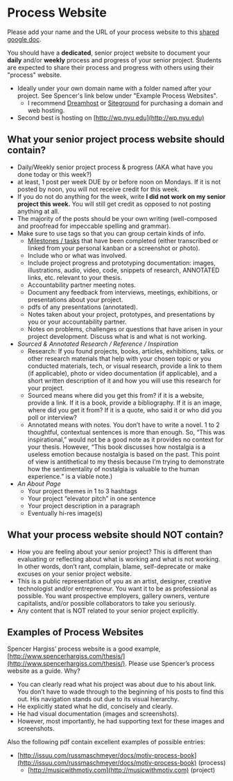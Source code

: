 # Process Website

Please add your name and the URL of your process website to this [shared google doc](https://docs.google.com/document/d/1iJ3Xz-irHPopn-TPVyni0HMVMqGiJ_33kSTlP0xjkWk/edit).

You should have a **dedicated**, senior project website to document your **daily** and/or **weekly** process and progress of your senior project. Students are expected to share their process and progress with others using their "process" website.

* Ideally under your own domain name with a folder named after your project. See Spencer's link below under "Example Process Websites". 
  * I recommend [Dreamhost](http://dreamhost.com) or [Siteground](http://siteground.com) for purchasing a domain and web hosting.
* Second best is hosting on [http://wp.nyu.edu](http://wp.nyu.edu)

## What your senior project process website should contain?

* Daily/Weekly senior project process & progress \(AKA what have you done today or this week?\) 
* at least, 1 post per week DUE by or before noon on Mondays. If it is not posted by noon, you will not receive credit for this week.
* If you do not do anything for the week, write **I did not work on my senior project this week.** You will still get credit as opposed to not posting anything at all.
* The majority of the posts should be your own writing \(well-composed and proofread for impeccable spelling and grammar\).
* Make sure to use tags so that you can group certain kinds of info.
  * [Milestones / tasks](../assignments/personal_kanban.md) that have been completed \(either transcribed or linked from your personal kanban or a screenshot or photo\).
  * Include who or what was involved.
  * Include project progress and prototyping documentation: images, illustrations, audio, video, code, snippets of research, ANNOTATED links, etc. relevant to your thesis. 
  * Accountability partner meeting notes.
  * Document any feedback from interviews, meetings, exhibitions, or presentations about your project.
  * pdfs of any presentations \(annotated\).
  * Notes taken about your project, prototypes, and presentations by you or your accountability partner.
  * Notes on problems, challenges or questions that have arisen in your project development. Discuss what is and what is not working.
* _Sourced & Annotated Research / Reference / Inspiration_
  * Research: If you found projects, books, articles, exhibitions, talks. or other research materials that help with your chosen topic or you conducted materials, tech, or visual research, provide a link to them \(if applicable\), photo or video documentation \(if applicable\), and a short written description of it and how you will use this research for your project.
  * Sourced means where did you get this from? if it is a website, provide a link. If it is a book, provide a bibliography. If it is an image, where did you get it from? If it is a quote, who said it or who did you poll or interview?
  * Annotated means with notes. You don’t have to write a novel. 1 to 2 thoughtful, contextual sentences is more than enough. So, “This was inspirational,” would not be a good note as it provides no context for your thesis. However, “This book discusses how nostalgia is a useless emotion because nostalgia is based on the past. This point of view is antithetical to my thesis because I’m trying to demonstrate how the sentimentality of nostalgia is valuable to the human experience.” is a viable note.\)
* _An About Page_
  * Your project themes in 1 to 3 hashtags
  * Your project “elevator pitch” in one sentence
  * Your project description in a paragraph
  * Eventually hi-res image\(s\)

## What your process website should NOT contain?

* How you are feeling about your senior project? This is different than evaluating or reflecting about what is working and what is not working. In other words, don’t rant, complain, blame, self-deprecate or make excuses on your senior project website. 
* This is a public representation of you as an artist, designer, creative technologist and/or entrepreneur. You want it to be as professional as possible. You want prospective employers, gallery owners, venture capitalists, and/or possible collaborators to take you seriously.
* Any content that is NOT related to your senior project explicitly.

## Examples of Process Websites

Spencer Hargiss’ process website is a good example, [http://www.spencerhargiss.com/thesis/](http://www.spencerhargiss.com/thesis/). Please use Spencer’s process website as a guide. Why?

* You can clearly read what his project was about due to his about link. You don’t have to wade through to the beginning of his posts to find this out. His navigation stands out due to its visual hierarchy.
* He explicitly stated what he did, concisely and clearly.
* He had visual documentation \(images and screenshots\). 
* However, most importantly, he had supporting text for these images and screenshots.

Also the following pdf contain excellent examples of possible entries:

* [http://issuu.com/russmaschmeyer/docs/motiv-process-book](http://issuu.com/russmaschmeyer/docs/motiv-process-book) \(process\)
  * [http://musicwithmotiv.com](http://musicwithmotiv.com) \(project\)

